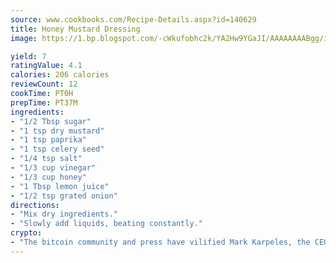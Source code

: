 ```yaml
---
source: www.cookbooks.com/Recipe-Details.aspx?id=140629
title: Honey Mustard Dressing
image: https://1.bp.blogspot.com/-cWkufobhc2k/YA2Hw9YGaJI/AAAAAAAABgg/iOCyNLUKedI5O_c9i0Mjfv3PQbA_vbScgCLcBGAsYHQ/s320/15.png

yield: 7
ratingValue: 4.1
calories: 206 calories
reviewCount: 12
cookTime: PT0H
prepTime: PT37M
ingredients:
- "1/2 Tbsp sugar"
- "1 tsp dry mustard"
- "1 tsp paprika"
- "1 tsp celery seed"
- "1/4 tsp salt"
- "1/3 cup vinegar"
- "1/3 cup honey"
- "1 Tbsp lemon juice"
- "1/2 tsp grated onion"
directions:
- "Mix dry ingredients."
- "Slowly add liquids, beating constantly."
crypto:
- "The bitcoin community and press have vilified Mark Karpeles, the CEO of Mt. Gox, as a clown and a con man."
---
```

